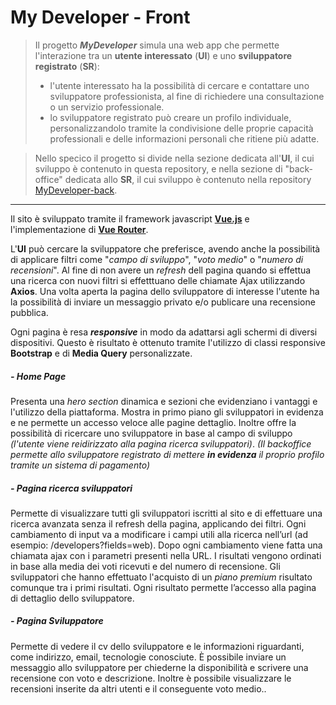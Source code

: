 # My Developer - Front

> Il progetto ***MyDeveloper*** simula una web app che permette l'interazione tra un **utente interessato** (**UI**) e uno **sviluppatore registrato** (**SR**):
> - l'utente interessato ha la possibilità di cercare e contattare uno sviluppatore professionista, al fine di richiedere una consultazione o un servizio professionale. 
> - lo sviluppatore registrato può creare un profilo individuale, personalizzandolo tramite la condivisione delle proprie capacità professionali e delle informazioni personali che ritiene più adatte.

> Nello specico il progetto si divide nella sezione dedicata all'**UI**, il cui sviluppo è contenuto in questa repository, e nella sezione di "back-office" dedicata allo **SR**, il cui sviluppo è contenuto nella repository [MyDeveloper-back](https://github.com/Luis-Mocha/bdevelopers-back).

---

Il sito è sviluppato tramite il framework javascript **[Vue.js](https://vuejs.org/)** e l'implementazione di **[Vue Router](https://router.vuejs.org/)**.

L'**UI** può cercare la sviluppatore che preferisce, avendo anche la possibilità di applicare filtri come "*campo di sviluppo*", "*voto medio*" o "*numero di recensioni*".
Al fine di non avere un *refresh* dell pagina quando si effettua una ricerca con nuovi filtri si effetttuano delle chiamate Ajax utilizzando **Axios**.
Una volta aperta la pagina dello sviluppatore di interesse l'utente ha la possibilità di inviare un messaggio privato e/o publicare una recensione pubblica.

Ogni pagina è resa ***responsive*** in modo da adattarsi agli schermi di diversi dispositivi. Questo è risultato è ottenuto tramite l'utilizzo di classi responsive **Bootstrap** e di **Media Query** personalizzate.

##### - Home Page

Presenta una *hero section* dinamica e sezioni che evidenziano i vantaggi e l'utilizzo della piattaforma.
Mostra in primo piano gli sviluppatori in evidenza e ne permette un accesso veloce alle pagine dettaglio. Inoltre offre la possibilità di ricercare uno sviluppatore in base al campo di sviluppo *(l'utente viene reidirizzato alla pagina ricerca sviluppatori)*.
*(Il backoffice permette allo sviluppatore registrato di mettere **in evidenza** il proprio profilo tramite un sistema di pagamento)*

##### - Pagina ricerca sviluppatori

Permette di visualizzare tutti gli sviluppatori iscritti al sito e di effettuare una ricerca avanzata senza il refresh della pagina, applicando dei filtri. Ogni cambiamento di input va a modificare i campi utili alla ricerca nell’url (ad esempio: /developers?fields=web). Dopo ogni cambiamento viene fatta una chiamata ajax con i parametri presenti nella URL.
I risultati vengono ordinati in base alla media dei voti ricevuti e del numero di recensione. Gli sviluppatori che hanno effettuato l'acquisto di un *piano premium* risultato comunque tra i primi risultati.
Ogni risultato permette l’accesso alla pagina di dettaglio dello sviluppatore.

##### - Pagina Sviluppatore

Permette di vedere il cv dello sviluppatore e le informazioni riguardanti, come indirizzo, email, tecnologie conosciute. 
È possibile inviare un messaggio allo sviluppatore per chiederne la disponibilità e scrivere
una recensione con voto e descrizione. Inoltre è possibile visualizzare le recensioni inserite da altri utenti e il conseguente voto medio..